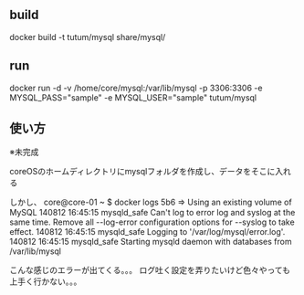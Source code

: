 
## build

docker build -t tutum/mysql share/mysql/

## run

docker run -d -v /home/core/mysql:/var/lib/mysql -p 3306:3306 -e MYSQL_PASS="sample" -e MYSQL_USER="sample" tutum/mysql

## 使い方

※未完成

coreOSのホームディレクトリにmysqlフォルダを作成し、データをそこに入れる

しかし、
core@core-01 ~ $ docker logs 5b6
=> Using an existing volume of MySQL
140812 16:45:15 mysqld_safe Can't log to error log and syslog at the same time.  Remove all --log-error configuration options for --syslog to take effect.
140812 16:45:15 mysqld_safe Logging to '/var/log/mysql/error.log'.
140812 16:45:15 mysqld_safe Starting mysqld daemon with databases from /var/lib/mysql

こんな感じのエラーが出てくる。。。
ログ吐く設定を弄りたいけど色々やっても上手く行かない。。。
